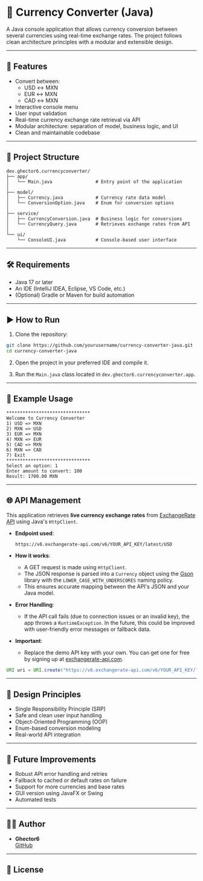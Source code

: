 # 💱 Currency Converter (Java)

A Java console application that allows currency conversion between several currencies using real-time exchange rates. The project follows clean architecture principles with a modular and extensible design.

---

## 🚀 Features

- Convert between:
    - USD ↔ MXN
    - EUR ↔ MXN
    - CAD ↔ MXN
- Interactive console menu
- User input validation
- Real-time currency exchange rate retrieval via API
- Modular architecture: separation of model, business logic, and UI
- Clean and maintainable codebase

---

## 📁 Project Structure

```
dev.ghector6.currencyconverter/
├── app/
│   └── Main.java                # Entry point of the application
│
├── model/
│   ├── Currency.java            # Currency rate data model
│   └── ConversionOption.java    # Enum for conversion options
│
├── service/
│   ├── CurrencyConversion.java  # Business logic for conversions
│   └── CurrencyQuery.java       # Retrieves exchange rates from API
│
└── ui/
    └── ConsoleUI.java           # Console-based user interface
```

---

## 🛠️ Requirements

- Java 17 or later
- An IDE (IntelliJ IDEA, Eclipse, VS Code, etc.)
- (Optional) Gradle or Maven for build automation

---

## ▶️ How to Run

1. Clone the repository:

```bash
git clone https://github.com/yourusername/currency-converter-java.git
cd currency-converter-java
```

2. Open the project in your preferred IDE and compile it.

3. Run the `Main.java` class located in `dev.ghector6.currencyconverter.app`.

---

## 🔄 Example Usage

```
*******************************
Welcome to Currency Converter
1) USD => MXN
2) MXN => USD
3) EUR => MXN
4) MXN => EUR
5) CAD => MXN
6) MXN => CAD
7) Exit
*******************************
Select an option: 1
Enter amount to convert: 100
Result: 1700.00 MXN
```

---

## 🌐 API Management

This application retrieves **live currency exchange rates** from [ExchangeRate API](https://www.exchangerate-api.com/) using Java's `HttpClient`.

- **Endpoint used**:
  ```
  https://v6.exchangerate-api.com/v6/YOUR_API_KEY/latest/USD
  ```

- **How it works**:
    - A GET request is made using `HttpClient`.
    - The JSON response is parsed into a `Currency` object using the [Gson](https://github.com/google/gson) library with the `LOWER_CASE_WITH_UNDERSCORES` naming policy.
    - This ensures accurate mapping between the API's JSON and your Java model.

- **Error Handling**:
    - If the API call fails (due to connection issues or an invalid key), the app throws a `RuntimeException`. In the future, this could be improved with user-friendly error messages or fallback data.

- **Important**:
    - Replace the demo API key with your own. You can get one for free by signing up at [exchangerate-api.com](https://www.exchangerate-api.com/).

```java
URI uri = URI.create("https://v6.exchangerate-api.com/v6/YOUR_API_KEY/latest/USD");
```

---

## 🧱 Design Principles

- Single Responsibility Principle (SRP)
- Safe and clean user input handling
- Object-Oriented Programming (OOP)
- Enum-based conversion modeling
- Real-world API integration

---

## 📌 Future Improvements

- Robust API error handling and retries
- Fallback to cached or default rates on failure
- Support for more currencies and base rates
- GUI version using JavaFX or Swing
- Automated tests

---

## 🧑‍💻 Author

- **Ghector6**  
  [GitHub](https://github.com/ghector6)

---

## 📄 License

